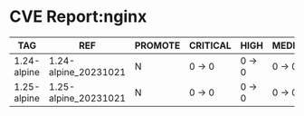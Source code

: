# CVE Report:nginx
|     TAG     |         REF          | PROMOTE | CRITICAL |  HIGH  | MEDIUM |  LOW   | UNKNOWN |
|-------------|----------------------|---------|----------|--------|--------|--------|---------|
| 1.24-alpine | 1.24-alpine_20231021 | N       | 0 -> 0   | 0 -> 0 | 0 -> 0 | 0 -> 0 | 0 -> 0  |
| 1.25-alpine | 1.25-alpine_20231021 | N       | 0 -> 0   | 0 -> 0 | 0 -> 0 | 0 -> 0 | 0 -> 0  |
